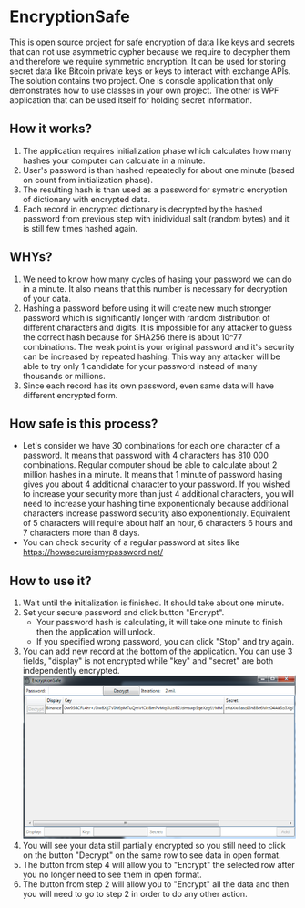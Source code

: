 # EncryptionSafe
This is open source project for safe encryption of data like keys and secrets that can not use asymmetric cypher because we require to decypher them and therefore we require symmetric encryption. It can be used for storing secret data like Bitcoin private keys or keys to interact with exchange APIs.
The solution contains two project. One is console application that only demonstrates how to use classes in your own project. The other is WPF application that can be used itself for holding secret information.

## How it works?
1. The application requires initialization phase which calculates how many hashes your computer can calculate in a minute.
2. User's password is than hashed repeatedly for about one minute (based on count from initialization phase).
3. The resulting hash is than used as a password for symetric encryption of dictionary with encrypted data.
4. Each record in encrypted dictionary is decrypted by the hashed password from previous step with inidividual salt (random bytes) and it is still few times hashed again.

## WHYs?
1. We need to know how many cycles of hasing your password we can do in a minute. It also means that this number is necessary for decryption of your data.
2. Hashing a password before using it will create new much stronger password which is significantly longer with random distribution of different characters and digits. It is impossible for any attacker to guess the correct hash because for SHA256 there is about 10^77 combinations. The weak point is your original password and it's security can be increased by repeated hashing. This way any attacker will be able to try only 1 candidate for your password instead of many thousands or millions. 
4. Since each record has its own password, even same data will have different encrypted form.

## How safe is this process?
* Let's consider we have 30 combinations for each one character of a password. It means that password with 4 characters has 810 000 combinations. Regular computer shoud be able to calculate about 2 million hashes in a minute. It means that 1 minute of password hasing gives you about 4 additional character to your password. If you wished to increase your security more than just 4 additional characters, you will need to increase your hashing time exponentionaly because additional characters increase password security also exponentionaly. Equivalent of 5 characters will require about half an hour, 6 characters 6 hours and 7 characters more than 8 days.
* You can check security of a regular password at sites like https://howsecureismypassword.net/

## How to use it?
1. Wait until the initialization is finished. It should take about one minute.
2. Set your secure password and click button "Encrypt".
	* Your password hash is calculating, it will take one minute to finish then the application will unlock.
	* If you specified wrong password, you can click "Stop" and try again.
3. You can add new record at the bottom of the application. You can use 3 fields, "display" is not encrypted while "key" and "secret" are both independently encrypted.
![Application printscreen.](https://raw.githubusercontent.com/petermail/EncryptionSafe/master/Info/EncryptionSafe.png)
4. You will see your data still partially encrypted so you still need to click on the button "Decrypt" on the same row to see data in open format.
5. The button from step 4 will allow you to "Encrypt" the selected row after you no longer need to see them in open format.
6. The button from step 2 will allow you to "Encrypt" all the data and then you will need to go to step 2 in order to do any other action.
